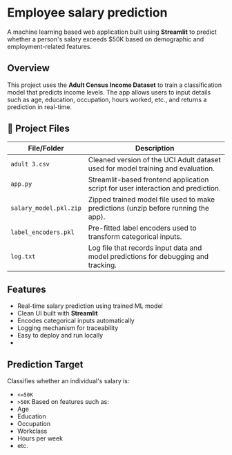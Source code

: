 # Employee salary prediction
A machine learning based web application built using **Streamlit** to predict whether a person's salary exceeds \$50K based on demographic and employment-related features.

## Overview

This project uses the **Adult Census Income Dataset** to train a classification model that predicts income levels. The app allows users to input details such as age, education, occupation, hours worked, etc., and returns a prediction in real-time.

## 📁 Project Files

| File/Folder             | Description |
|------------------------|-------------|
| `adult 3.csv`          | Cleaned version of the UCI Adult dataset used for model training and evaluation. |
| `app.py`               | Streamlit-based frontend application script for user interaction and prediction. |
| `salary_model.pkl.zip` | Zipped trained model file used to make predictions (unzip before running the app). |
| `label_encoders.pkl`   | Pre-fitted label encoders used to transform categorical inputs. |
| `log.txt`              | Log file that records input data and model predictions for debugging and tracking. |

## Features
- Real-time salary prediction using trained ML model
- Clean UI built with **Streamlit**
- Encodes categorical inputs automatically
- Logging mechanism for traceability
- Easy to deploy and run locally
- 
## Prediction Target
Classifies whether an individual's salary is:
- `<=50K`
- `>50K`
Based on features such as:
- Age
- Education
- Occupation
- Workclass
- Hours per week
- etc.


